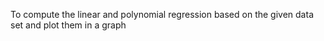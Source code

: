 To compute the linear and polynomial regression based on the given data set and plot them in a graph
